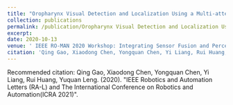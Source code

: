 ```yaml
---
title: "Oropharynx Visual Detection and Localization Using a Multi-attention SSD with Spatial Context Analysis for COVID-19 Sampling - Under Review"
collection: publications
permalink: /publication/Oropharynx Visual Detection and Localization Using a Multi-attention SSD with Spatial Context Analysis for COVID-19 Sampling
excerpt:
date: 2020-10-13
venue: ' IEEE RO-MAN 2020 Workshop: Integrating Sensor Fusion and Perception for Human-robot Interaction (2020ROMANHRI)'
citation: 'Qing Gao, Xiaodong Chen, Yongquan Chen, Yi Liang, Rui Huang, Yuquan Leng. (2020). &quot;Oropharynx Visual Detection and Localization Using a Multi-attention SSD with Spatial Context Analysis for COVID-19 Sampling.&quot; <i> IEEE Robotics and Automation Letters (RA-L) and The International Conference on Robotics and Automation(ICRA 2021)</i>. '
---
```


Recommended citation: Qing Gao, Xiaodong Chen, Yongquan Chen, Yi Liang, Rui Huang, Yuquan Leng. (2020). "IEEE Robotics and Automation Letters (RA-L) and The International Conference on Robotics and Automation(ICRA 2021)".